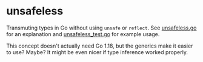 # unsafeless

Transmuting types in Go without using `unsafe` or `reflect`. See [unsafeless.go](unsafeless.go) for an explanation
and [unsafeless\_test.go](unsafeless_test.go) for example usage.

This concept doesn't actually need Go 1.18, but the generics make it easier to use? Maybe? It might be even nicer if
type inference worked properly.
